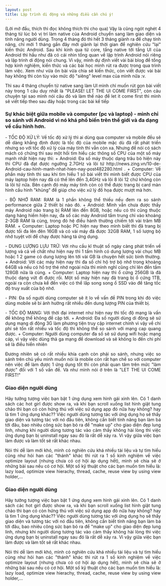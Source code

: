 ```yaml
---
layout: post
title: Lập trình di động và những điều cần chú ý!
---
```


<p align="justify">(Lời mở đầu, thích thì đọc không thích thì cho qua) Vậy là cũng ngót nghét 4 tháng từ lúc bỏ vị trí làm native của Android chuyển sang làm giao diện và tính năng người dùng. Trong 4 tháng đó thì hết 3 tháng giành ra để chạy tính năng, chỉ mới 1 tháng gần đây mới giành lại thời gian để nghiên cứu "lại" kiến thức Android. Sau khi kinh qua từ core, tầng native tới tầng UI của Android thì hầu như đã có cái nhìn tổng quan về lập trình Android nói riêng và lập trình di động nói chung. Vì vậy, mình dự định viết vài bài blog để tổng hợp kinh nghiệm, kiến thức và các bài học mình rút ra được trong qua trình làm việc. Xem như vừa ôn bài vừa chia sẽ kiến thức, còn viết được vài bài hay không thì còn tùy vào mức độ "siêng" level max của mình nữa :v.</p>
<p align="justify">Thì sau 4 tháng chuyển từ native sang làm UI mình chỉ muốn rút gọn bài viết này trong 1 câu duy nhất là "PLEASE! LET THE UI COME FIRST", còn câu chuyện tại sao mình nói câu đó và làm thế nào để let it come first thì mình sẽ viết tiếp theo sau đây hoặc trong các bài kế tiếp</p>
<h3>Sự khác biệt giữa mobile và computer (pc và laptop) - mình chỉ so sánh với Android vì nó khá phổ biến trên thế giới và đa dạng về cấu hình hơn.</h3>
<p align="justify">- TỐC ĐỘ XỬ LÝ: Về tốc độ xử lý thì ai dùng qua computer và mobile đều sẽ dễ dàng khẳng định được là tốc độ của mobile mặc dù đã rất phát triển nhưng so với tốc độ xử lý của máy tính thì vẫn còn xa. Nhưng để nói có sách mách có chứng thì sau một hồi tìm hiểu các thông số CPU của một số máy mạnh nhất hiện nay thì:
+ Android: Đa số máy thuộc dạng trâu bò hiện này thì CPU đã đạt được ngưỡng 2.7GHz và lõi tứ http://news.zing.vn/10-de-Android-cau-hinh-manh-nhat-hien-nay-post482280.html . 
+ Computer: Về phần máy tính thì sau khi tìm hiểu 1 số bài viết thì mình biết được CPU của máy laptop hiện nay đã có thế lên đến 3,4GHz và lõi 8 lõi 12 chứ không còn là lõi tứ nữa. Bên cạnh đó máy máy tính còn có thể được trang bị card màn hình cấu hình "khủng" để giúp cho việc xử lý đồ họa được mượt mà hơn.</p>
<p align="justify">- BỘ NHỚ RAM: RAM là 1 phần không thể thiếu nếu đem ra so sánh performance giữa 2 thiết bị nào đó.
+ Android: Mình vẫn chưa được thấy máy Android nào trang bị RAM lên đến 8GB, hoặc nếu có thì cũng thuộc dạng hàng hiếm hiện nay, đa số các máy Android tầm trung chỉ vào khoảng 2-3GB RAM là cùng, trong đó hệ điều hành thường chiếm tới vài trăm MB RAM. 
+ Computer: Laptop hoặc PC hiện nay theo mình biết thì đã trang bị được tối đa lên đên 16GB và có vài máy đã được 32GB RAM, 1 số lượng bộ nhớ tuyệt vời để chạy được hàng tá ứng dụng.</p>
<p align="justify">- DUNG LƯỢNG LƯU TRỮ: Với nhu cầu kĩ thuật số ngày càng phát triển về lượng và cả về chất như hiện nay thì 1 tấm hình có dung lượng vài chục MB hoặc 1 2 game có dung lượng lên tới vài GB là chuyện hết sức bình thường.
+ Android: Với các máy hiện nay thì đa số chỉ hộ trợ bộ nhớ trong khoảng 64GB và nếu có hổ trợ thẻ nhớ ngoài nữa thì mình nghĩ cũng chỉ lên đến tầm 128GB nữa là cùng. 
+ Computer: Laptop hiện nay thì ổ cứng 256GB là đã thuộc dạng vứt đi được rồi. Một số máy hiện nay đã trang bị ổ cứng 1TB, ngoài ra còn chưa kể đến việc có thể lắp song song ổ SSD vào để tăng tốc độ truy xuất của bộ nhớ.</p>
<p align="justify">- PIN: Đa số người dùng computer sẽ ít lo về vấn đề PIN trong khi đó việc dùng mobile sẽ bi ảnh hưởng rất nhiều đến dung lượng PIN của thiết bị.</p>
<p align="justify">- TỐC ĐỘ MẠNG: Với thời đại internet như hiện nay thì tốc độ mạng là vấn đề không thể không đề cập tới.
+ Android: Đa số người dùng di động sẽ sử dụng mạng di động 3G làm phương tiện truy cập internet chính vì vậy về chi phí sẽ tốn rất nhiều và tốc độ thì không thể so sánh với mạng cap quang được. 
+ Computer: Người dùng computer đa số sẽ sử dụng wifi hoặc mạng cáp, vì vậy việc dùng thả ga mạng để download và sẽ không lo đến chi phí sẽ là điều hiển nhiên</p>
<p align="justify">Đương nhiên sẽ có rất nhiều khía cạnh còn phải so sánh, nhưng việc so sánh trên chủ yếu mình muốn nói là mobile còn rất hạn chế so với computer nên việc để làm được 1 ứng dụng tốt thì còn phải quan tâm trên mức "làm được" đối với 1 số vấn đề. Và như mình nói ở trên là "LET THE UI COME FIRST!"</p>
<h3>Giao diện người dùng</h3>
<p align="justify">Hãy tưởng tượng việc bạn bật 1 ứng dụng xem hình gái xinh lên. Có 1 danh sách các hot girl được show ra, và khi bạn scroll xuống list hình giật tung chảo thì bạn có còn hứng thú với việc sử dụng app đó nữa hay không? hay là tìm 1 ứng dụng khác?? Việc người dùng tương tác với ứng dụng họ sẽ thấy giao diện và tương tác với nó đầu tiên, không cần biết tính năng bạn làm bá tới đâu, bao nhiêu công sức bạn bỏ ra để "make up" cho giao diện đẹp lung linh, nhưng khi người dùng tương tác vào cảm thấy không hài lòng thì việc ứng dụng bạn bị uninstall ngay sau đó là rất dễ xảy ra. Vì vậy giữa việc bạn làm được và làm tốt sẽ rất khác nhau.</p>
<p align="justify">Nói thì dễ làm mới khó, mình có nghiên cứu khá nhiều tài liệu và tự tìm hiểu cũng như hỏi han các "thánh" khác thì rút ra 1 số kinh nghiệm về việc optimize layout (nhưng chưa có cơ hội áp dụng hết), mình sẽ chia sẽ ở những bài sau nếu có cơ hội. Một số kỹ thuật cho các bạn muốn tìm hiểu là: lazy load, optimize view hierachy, thread, cache, reuse view by using view holder,...</p>
<h3>Giao diện người dùng</h3>
<p align="justify">Hãy tưởng tượng việc bạn bật 1 ứng dụng xem hình gái xinh lên. Có 1 danh sách các hot girl được show ra, và khi bạn scroll xuống list hình giật tung chảo thì bạn có còn hứng thú với việc sử dụng app đó nữa hay không? hay là tìm 1 ứng dụng khác?? Việc người dùng tương tác với ứng dụng họ sẽ thấy giao diện và tương tác với nó đầu tiên, không cần biết tính năng bạn làm bá tới đâu, bao nhiêu công sức bạn bỏ ra để "make up" cho giao diện đẹp lung linh, nhưng khi người dùng tương tác vào cảm thấy không hài lòng thì việc ứng dụng bạn bị uninstall ngay sau đó là rất dễ xảy ra. Vì vậy giữa việc bạn làm được và làm tốt sẽ rất khác nhau.</p>
<p align="justify">Nói thì dễ làm mới khó, mình có nghiên cứu khá nhiều tài liệu và tự tìm hiểu cũng như hỏi han các "thánh" khác thì rút ra 1 số kinh nghiệm về việc optimize layout (nhưng chưa có cơ hội áp dụng hết), mình sẽ chia sẽ ở những bài sau nếu có cơ hội. Một số kỹ thuật cho các bạn muốn tìm hiểu là: lazy load, optimize view hierachy, thread, cache, reuse view by using view holder,...</p>